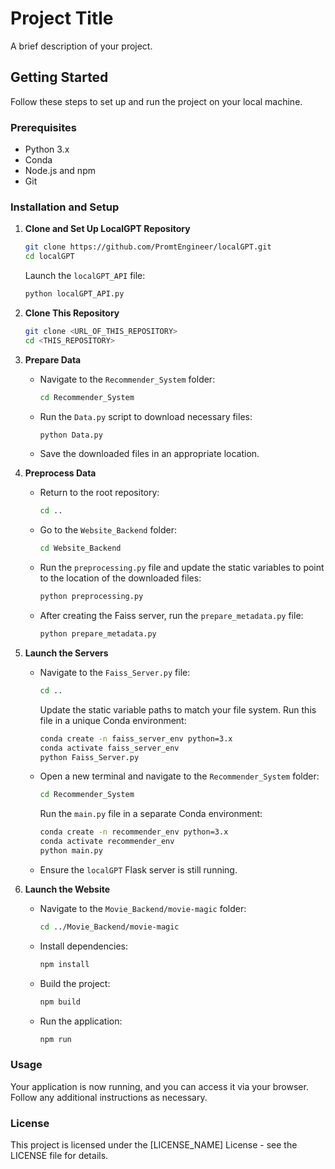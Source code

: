 # Project Title

A brief description of your project.

## Getting Started

Follow these steps to set up and run the project on your local machine.

### Prerequisites

- Python 3.x
- Conda
- Node.js and npm
- Git

### Installation and Setup

1. **Clone and Set Up LocalGPT Repository**
   ```bash
   git clone https://github.com/PromtEngineer/localGPT.git
   cd localGPT
   ```
   Launch the `localGPT_API` file:
   ```bash
   python localGPT_API.py
   ```

2. **Clone This Repository**
   ```bash
   git clone <URL_OF_THIS_REPOSITORY>
   cd <THIS_REPOSITORY>
   ```

3. **Prepare Data**
   - Navigate to the `Recommender_System` folder:
     ```bash
     cd Recommender_System
     ```
   - Run the `Data.py` script to download necessary files:
     ```bash
     python Data.py
     ```
   - Save the downloaded files in an appropriate location.

4. **Preprocess Data**
   - Return to the root repository:
     ```bash
     cd ..
     ```
   - Go to the `Website_Backend` folder:
     ```bash
     cd Website_Backend
     ```
   - Run the `preprocessing.py` file and update the static variables to point to the location of the downloaded files:
     ```bash
     python preprocessing.py
     ```
   - After creating the Faiss server, run the `prepare_metadata.py` file:
     ```bash
     python prepare_metadata.py
     ```

5. **Launch the Servers**

   - Navigate to the `Faiss_Server.py` file:
     ```bash
     cd ..
     ```
     Update the static variable paths to match your file system.
     Run this file in a unique Conda environment:
     ```bash
     conda create -n faiss_server_env python=3.x
     conda activate faiss_server_env
     python Faiss_Server.py
     ```

   - Open a new terminal and navigate to the `Recommender_System` folder:
     ```bash
     cd Recommender_System
     ```
     Run the `main.py` file in a separate Conda environment:
     ```bash
     conda create -n recommender_env python=3.x
     conda activate recommender_env
     python main.py
     ```

   - Ensure the `localGPT` Flask server is still running.

6. **Launch the Website**

   - Navigate to the `Movie_Backend/movie-magic` folder:
     ```bash
     cd ../Movie_Backend/movie-magic
     ```
   - Install dependencies:
     ```bash
     npm install
     ```
   - Build the project:
     ```bash
     npm build
     ```
   - Run the application:
     ```bash
     npm run
     ```

### Usage

Your application is now running, and you can access it via your browser. Follow any additional instructions as necessary.

### License

This project is licensed under the [LICENSE_NAME] License - see the LICENSE file for details.


